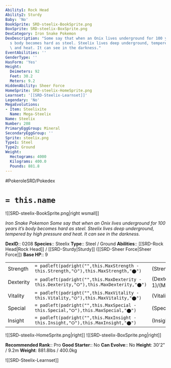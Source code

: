 ```yaml
---
Ability1: Rock Head
Ability2: Sturdy
Baby: 'No'
BookSprite: SRD-steelix-BookSprite.png
BoxSprite: SRD-steelix-BoxSprite.png
DexCategory: Iron Snake Pokemon
DexDescription: "Some say that when an Onix lives underground for 100 years it\u2019\
  s body becomes hard as steel. Steelix lives deep underground, tempered by high pressure\
  \ and heat. It can see in the darkness."
EventAbilities: ''
GenderType: ''
HasForm: 'Yes'
Height:
  Deimeters: 92
  Feet: 30.2
  Meters: 9.2
HiddenAbility: Sheer Force
HomeSprite: SRD-steelix-HomeSprite.png
Learnset: '[[SRD-Steelix-Learnset]]'
Legendary: 'No'
MegaEvolutions:
- Item: Steelixite
  Name: Mega-Steelix
Name: Steelix
Number: 208
PrimaryEggGroup: Mineral
SecondaryEggGroup: ''
Sprite: steelix.png
Type1: Steel
Type2: Ground
Weight:
  Hectograms: 4000
  Kilograms: 400.0
  Pounds: 881.8
---
```


#PokeroleSRD/Pokedex

# `= this.name`

![[SRD-steelix-BookSprite.png|right wsmall]]

*Iron Snake Pokemon*
*Some say that when an Onix lives underground for 100 years it’s body becomes hard as steel. Steelix lives deep underground, tempered by high pressure and heat. It can see in the darkness.*

**DexID**:: 0208
**Species**:: Steelix
**Type**:: Steel / Ground
**Abilities**:: [[SRD-Rock Head|Rock Head]] / [[SRD-Sturdy|Sturdy]] ([[SRD-Sheer Force|Sheer Force]])
**Base HP**:: 9

|           |                                                                                        |                                          |
| --------- | -------------------------------------------------------------------------------------- | ---------------------------------------- |
| Strength  | `= padleft(padright("",this.MaxStrength - this.Strength,"⭘"),this.MaxStrength,"⬤")`    | (Strength::2)/(MaxStrength::5)   |
| Dexterity | `= padleft(padright("",this.MaxDexterity - this.Dexterity,"⭘"),this.MaxDexterity,"⬤")` | (Dexterity:: 1)/(MaxDexterity::3) |
| Vitality  | `= padleft(padright("",this.MaxVitality - this.Vitality,"⭘"),this.MaxVitality,"⬤")`    | (Vitality::5)/(MaxVitality::10)   |
| Special   | `= padleft(padright("",this.MaxSpecial - this.Special,"⭘"),this.MaxSpecial,"⬤")`       | (Special::2)/(MaxSpecial::4)     |
| Insight   | `= padleft(padright("",this.MaxInsight - this.Insight,"⭘"),this.MaxInsight,"⬤")`       | (Insight::2)/(MaxInsight::4)     |

![[SRD-steelix-HomeSprite.png|right]]
![[SRD-steelix-BoxSprite.png|right]]

**Recommended Rank**:: Pro
**Good Starter**:: No
**Can Evolve**:: No
**Height**: 30'2" / 9.2m
**Weight**: 881.8lbs / 400.0kg

![[SRD-Steelix-Learnset]]